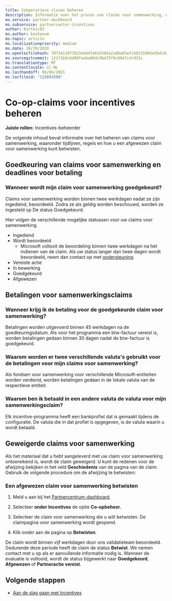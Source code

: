 ```yaml
---
title: Coöperatieve claims beheren
description: Informatie over het proces van claims voor samenwerking, waaronder deadlines, valutaproblemen en hoe u een afgewezen claim voor samenwerking kunt betwisten.
ms.service: partner-dashboard
ms.subservice: partnercenter-incentives
author: Karthic83
ms.author: kashanum
ms.topic: article
ms.localizationpriority: medium
ms.date: 10/29/2020
ms.openlocfilehash: 70734119f7823eb447e616384a2ad8a65efcbb51596be3bdc9db665c126cf55e
ms.sourcegitcommit: 121f1b9cbd88faeba60dc9b475f9c0647cdc933c
ms.translationtype: MT
ms.contentlocale: nl-NL
ms.lasthandoff: 08/06/2021
ms.locfileid: "115693500"
---
```

# <a name="manage-incentives-co-op-claims"></a>Co-op-claims voor incentives beheren

**Juiste rollen:** Incentives-beheerder

De volgende inhoud bevat informatie over het beheren van claims voor samenwerking, waaronder tijdlijnen, regels en hoe u een afgewezen claim voor samenwerking kunt betwisten.

## <a name="co-op-claims-approval-and-payment-deadlines"></a>Goedkeuring van claims voor samenwerking en deadlines voor betaling

### <a name="when-will-my-co-op-claim-be-approved"></a>Wanneer wordt mijn claim voor samenwerking goedgekeurd?

Claims voor samenwerking worden binnen twee werkdagen nadat ze zijn ingediend, beoordeeld. Zodra ze als geldig worden beschouwd, worden ze ingesteld op De status Goedgekeurd.  

Hier volgen de verschillende mogelijke statussen voor uw claims voor samenwerking.

- Ingediend
- Wordt beoordeeld
  - Microsoft voltooit de beoordeling binnen twee werkdagen na het indienen van de claim. Als uw status langer dan twee dagen wordt beoordeeld, neem dan contact op met [ondersteuning](https://partner.microsoft.com/dashboard/support/incentives/servicerequests?category=incentives).
- Vereiste actie
- In bewerking
- Goedgekeurd
- Afgewezen

## <a name="co-op-claim-payments"></a>Betalingen voor samenwerkingsclaims

### <a name="when-will-i-get-the-payment-for-the-approved-co-op-claim"></a>Wanneer krijg ik de betaling voor de goedgekeurde claim voor samenwerking?

Betalingen worden uitgevoerd binnen 45 werkdagen na de goedkeuringsdatum. Als voor het programma een btw-factuur vereist is, worden betalingen gedaan binnen 30 dagen nadat de btw-factuur is goedgekeurd.

### <a name="why-are-my-co-op-claim-payments-made-in-two-different-currencies"></a>Waarom worden er twee verschillende valuta's gebruikt voor de betalingen voor mijn claims voor samenwerking?

Als fondsen voor samenwerking voor verschillende Microsoft-entiteiten worden verdiend, worden betalingen gedaan in de lokale valuta van de respectieve entiteit.  

### <a name="why-was-i-paid-in-a-currency-other-than-my-co-op-claim-currency"></a>Waarom ben ik betaald in een andere valuta de valuta voor mijn samenwerkingsclaim?

Elk incentive-programma heeft een bankprofiel dat is gemaakt tijdens de configuratie. De valuta die in dat profiel is opgegeven, is de valuta waarin u wordt betaald.

## <a name="rejected-co-op-claims"></a>Geweigerde claims voor samenwerking

Als het materiaal dat u hebt aangeleverd met uw claim voor samenwerking ontoereikend is, wordt de claim geweigerd. U kunt de redenen voor de afwijzing bekijken in het veld **Geschiedenis** van de pagina van de claim. Gebruik de volgende procedure om de afwijzing te betwisten:

### <a name="dispute-a-rejected-co-op-claim"></a>Een afgewezen claim voor samenwerking betwisten

1. Meld u aan bij het [Partnercentrum-dashboard](https://partner.microsoft.com/dashboard/).

2. Selecteer **onder Incentives** de optie **Co-opbeheer.**

3. Selecteer de claim voor samenwerking die u wilt betwisten. De claimpagina voor samenwerking wordt geopend.

4. Klik onder aan de pagina op **Betwisten**.

De claim wordt binnen vijf werkdagen door ons validatieteam beoordeeld. Gedurende deze periode heeft de claim de status **Betwist**. We nemen contact met u op als er aanvullende informatie nodig is. Wanneer de evaluatie is voltooid, wordt de status bijgewerkt naar **Goedgekeurd**, **Afgewezen** of **Partneractie vereist**.

## <a name="next-steps"></a>Volgende stappen

- [Aan de slag gaan met Incentives](incentives-get-started-intro.md)

